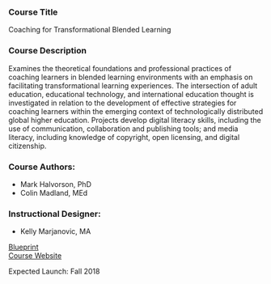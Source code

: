 ### Course Title

Coaching for Transformational Blended Learning

### Course Description

Examines the theoretical foundations and professional practices of coaching learners in blended learning environments with an emphasis on facilitating transformational learning experiences. The intersection of adult education, educational technology, and international education thought is investigated in relation to the development of effective strategies for coaching learners within the emerging context of technologically distributed global higher education. Projects develop digital literacy skills, including the use of communication, collaboration and publishing tools; and media literacy, including knowledge of copyright, open licensing, and digital citizenship.

### Course Authors:
* Mark Halvorson, PhD
* Colin Madland, MEd

### Instructional Designer: 
* Kelly Marjanovic, MA

[Blueprint](https://docs.google.com/document/d/1bKRRsy5E-xJuJUx1Ugd2VY1NbaHLD_9e_tejKnac7qk/edit?usp=sharing_eil&ts=5a8d9c65)  
[Course Website](https://create.twu.ca/ldrs663-su18/)

Expected Launch: Fall 2018



